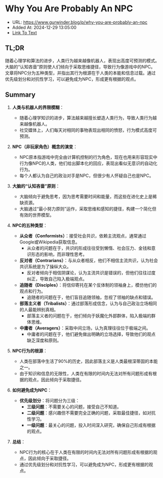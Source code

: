 # Why You Are Probably An NPC
- URL: https://www.gurwinder.blog/p/why-you-are-probably-an-npc
- Added At: 2024-12-29 13:05:00
- [Link To Text](2024-12-29-why-you-are-probably-an-npc_raw.md)

## TL;DR
随着心理学和算法的进步，人类行为越来越像机器人，表现出高度可预测的模式。大脑的“认知吝啬”原则使人们倾向于采取思维捷径，导致行为像游戏中的NPC。文章将NPC分为五种类型，并指出其行为根源在于人类的本能和信息过载。通过优先级划分和对抗性学习，可以避免成为NPC，形成更有根据的观点。

## Summary
1. **人类与机器人的界限模糊**：
   - 随着心理学知识的进步，算法越来越擅长塑造人类行为，导致人类行为越来越像机器人。
   - 社交媒体上，人们每天对相同的事物表现出相同的愤怒，行为模式高度可预测。

2. **NPC（非玩家角色）概念的演变**：
   - NPC原本指游戏中完全由计算机控制的行为角色，现在也用来形容现实中行为像NPC的人类，他们给出脚本化的回应，表现出看似无意识的自动化行为。
   - 每个人都认为自己的政治对手是NPC，但很少有人怀疑自己也是NPC。

3. **大脑的“认知吝啬”原则**：
   - 大脑倾向于避免思考，因为思考需要时间和能量，而这些在进化史上是稀缺资源。
   - 大脑通过“最小努力原则”运作，采取思维和感知的捷径，构建一个简化但有效的世界模型。

4. **NPC的五种类型**：
   - **从众者（Conformists）**：接受社会共识，依赖主流观点，通常通过Google或Wikipedia获取信息。
     - 从众者的问题在于，共识的形成往往受到懒惰、社会压力、金钱和意识形态的影响，而非理性思考。
   - **反对者（Contrarians）**：与从众者相反，他们不相信主流共识，认为社会共识系统是为了操纵大众。
     - 反对者倾向于相信阴谋论，认为主流共识是错误的，但他们往往过度纠正，导致自己陷入极端观点。
   - **追随者（Disciples）**：将信仰寄托在某个反体制的领袖身上，模仿他们的观点和行为。
     - 追随者的问题在于，他们盲目追随领袖，忽视了领袖的缺点和错误。
   - **部落主义者（Tribalists）**：通过部落形成信念，认为与自己政治立场相同的人最能辨别真相。
     - 部落主义者的问题在于，他们倾向于妖魔化外部群体，陷入极端的群体思维。
   - **中庸者（Averagers）**：采取中间立场，认为真理往往位于极端之间。
     - 中庸者的问题在于，他们避免做出明确的立场选择，导致他们的观点缺乏深度和原则。

5. **NPC行为的根源**：
   - 人类在部落中生活了90%的历史，因此部落主义是人类最根深蒂固的本能之一。
   - 由于知识和信息的无限性，人类在有限的时间内无法对所有问题形成有根据的观点，因此倾向于采取捷径。

6. **如何避免成为NPC**：
   - **优先级划分**：将问题分为三级：
     - **三级问题**：不需要关心的问题，接受自己不知道。
     - **二级问题**：感兴趣但不需要完全正确的问题，采取最佳捷径，如对抗性学习。
     - **一级问题**：最关心的问题，投入时间深入研究，确保自己形成有根据的观点。

7. **总结**：
   - NPC行为的核心在于人类在有限的时间内无法对所有问题形成有根据的观点，因此倾向于采取捷径。
   - 通过优先级划分和对抗性学习，可以避免成为NPC，形成更有根据的观点。
